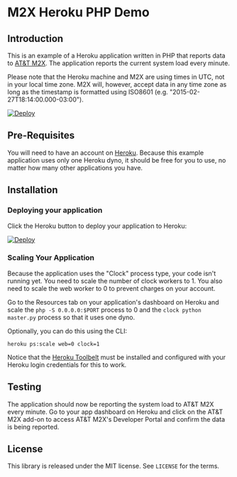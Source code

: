 # M2X Heroku PHP Demo


## Introduction

This is an example of a Heroku application written in PHP that reports data to [AT&T M2X](https://m2x.att.com). The application reports the current system load every minute.

Please note that the Heroku machine and M2X are using times in UTC, not in your local time zone. M2X will, however, accept data in any time zone as long as the timestamp is formatted using ISO8601 (e.g. "2015-02-27T18:14:00.000-03:00").

[![Deploy](https://www.herokucdn.com/deploy/button.png)](https://heroku.com/deploy)

## Pre-Requisites

You will need to have an account on [Heroku](https://www.heroku.com/). Because this example application uses only one Heroku dyno, it should be free for you to use, no matter how many other applications you have.

## Installation

### Deploying your application

Click the Heroku button to deploy your application to Heroku:

[![Deploy](https://www.herokucdn.com/deploy/button.png)](https://heroku.com/deploy)

### Scaling Your Application

Because the application uses the "Clock" process type, your code isn't running yet. You need to scale the number of clock workers to 1. You also need to scale the web worker to 0 to prevent charges on your account.

Go to the Resources tab on your application's dashboard on Heroku and scale the `php -S 0.0.0.0:$PORT` process to 0 and the `clock python master.py` process so that it uses one dyno.

Optionally, you can do this using the CLI:

```
heroku ps:scale web=0 clock=1
```

Notice that the [Heroku Toolbelt](https://toolbelt.heroku.com/) must be installed and configured with your Heroku login credentials for this to work.

## Testing

The application should now be reporting the system load to AT&T M2X every minute. Go to your app dashboard on Heroku and click on the AT&T M2X add-on to access AT&T M2X's Developer Portal and confirm the data is being reported.

## License

This library is released under the MIT license. See ``LICENSE`` for the terms.
